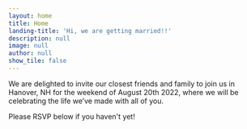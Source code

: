 ```yaml
---
layout: home
title: Home
landing-title: 'Hi, we are getting married!!'
description: null
image: null
author: null
show_tile: false
---
```


<p>We are delighted to invite our closest friends and family to join us in Hanover, NH for the weekend of August 20th 2022, where we will be celebrating the life we’ve made with all of you.</p>

<p>Please RSVP below if you haven't yet!</p>